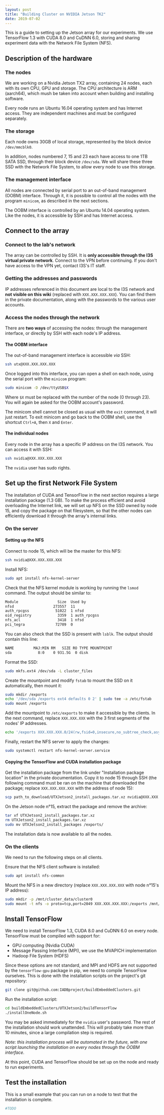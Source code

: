 ```yaml
---
layout: post
title: "Building Cluster on NVIDIA Jetson TK2"
date: 2019-07-02
---
```


This is a guide to setting up the Jetson array for our experiments. We use TensorFlow 1.3 with CUDA 8.0 and CuDNN 6.0, storing and sharing experiment data with the Network File System (NFS).

## Description of the hardware

### The nodes

We are working on a Nvidia Jetson TX2 array, containing 24 nodes, each with its own CPU, GPU and storage. The CPU architecture is ARM (aarch64), which mush be taken into account when building and installing software.

Every node runs an Ubuntu 16.04 operating system and has Internet access. They are independent machines and must be configured separately.

### The storage

Each node owns 30GB of local storage, represented by the block device `/dev/mmcblk0`.

In addition, nodes numbered 7, 15 and 23 each have access to one 1TB SATA SSD, through their block device `/dev/sda`. We will share these three SSD with the Network File System, to allow every node to use this storage.

### The management interface

All nodes are connected by serial port to an out-of-band management (OOBM) interface. Through it, it is possible to control all the nodes with the program `minicom`, as described in the next sections.

The OOBM interface is controlled by an Ubuntu 14.04 operating system. Like the nodes, it is accessible by SSH and has Internet access.

## Connect to the array

### Connect to the lab's network

The array can be controlled by SSH. It is **only accessible through the I3S virtual private network**. Connect to the VPN before continuing. If you don't have access to the VPN yet, contact I3S's IT staff.

### Getting the addresses and passwords

IP addresses referenced in this document are local to the I3S network and **not visible on this wiki** (replaced with `XXX.XXX.XXX.XXX`). You can find them in the private documentation, along with the passwords to the various user accounts.

### Access the nodes through the network

There are **two ways** of accessing the nodes: through the management interface, or directly by SSH with each node's IP address.

#### The OOBM interface

The out-of-band management interface is accessible _via_ SSH:

```bash
ssh utx@XXX.XXX.XXX.XXX
```

Once logged into this interface, you can open a shell on each node, using the serial port with the `minicom` program:

```bash
sudo minicom -D /dev/ttyUSB$X
```

Where `$X` must be replaced with the number of the node (0 through 23). You will again be asked for the OOBM account's password.

The minicom shell cannot be closed as usual with the `exit` command, it will just restart. To exit minicom and go back to the OOBM shell, use the shortcut `Ctrl+A`, then `X` and `Enter`.

#### The individual nodes

Every node in the array has a specific IP address on the I3S network. You can access it with SSH:

```bash
ssh nvidia@XXX.XXX.XXX.XXX
```

The `nvidia` user has sudo rights.

## Set up the first Network File System

The installation of CUDA and TensorFlow in the next section requires a large installation package (1.3 GB). To make the process efficient and avoid overloading the Internet link, we will set up NFS on the SSD owned by node 15, and copy the package on that filesystem, so that the other nodes can efficiently download it through the array's internal links.

### On the server

#### Setting up the NFS

Connect to node 15, which will be the master for this NFS:

```bash
ssh nvidia@XXX.XXX.XXX.XXX
```

Install NFS:

```bash
sudo apt install nfs-kernel-server
```

Check that the NFS kernel module is working by running the `lsmod` command. The output should be similar to:

```bash
Module                  Size  Used by
nfsd                  273557  11
auth_rpcgss            51022  1 nfsd
oid_registry            3359  1 auth_rpcgss
nfs_acl                 3418  1 nfsd
pci_tegra              72709  0
```

You can also check that the SSD is present with `lsblk`. The output should contain this line:

```bash
NAME         MAJ:MIN RM   SIZE RO TYPE MOUNTPOINT
sda            8:0    0 931.5G  0 disk
```

Format the SSD:

```bash
sudo mkfs.ext4 /dev/sda -L cluster_files
```

Create the mountpoint and modify `fstab` to mount the SSD on it automatically, then mount it:

```bash
sudo mkdir /exports
echo '/dev/sda /exports ext4 defaults 0 2' | sudo tee -a /etc/fstab
sudo mount /exports
```

Add the mountpoint to `/etc/exports` to make it accessible by the clients. In the next command, replace `XXX.XXX.XXX` with the 3 first segments of the nodes' IP addresses.

```bash
echo '/exports XXX.XXX.XXX.0/24(rw,fsid=0,insecure,no_subtree_check,async)' | sudo tee -a /etc/exports
```

Finally, restart the NFS server to apply the changes:

```bash
sudo systemctl restart nfs-kernel-server.service
```

#### Copying the TensorFlow and CUDA installation package

Get the installation package from the link under "Installation package location" in the private documentation. Copy it to node 15 through SSH (the following command must be ran on the machine that downloaded the package; replace `XXX.XXX.XXX.XXX` with the address of node 15):

```bash
scp path_to_download/UTXJetson2_install_packages.tar.xz nvidia@XXX.XXX.XXX.XXX:
```

On the Jetson node n°15, extract the package and remove the archive:

```bash
tar xf UTXJetson2_install_packages.tar.xz
rm UTXJetson2_install_packages.tar.xz
sudo mv UTXJetson2_install_packages /exports/
```

The installation data is now available to all the nodes.

### On the clients

We need to run the following steps on all clients.

Ensure that the NFS client software is installed:

```bash
sudo apt install nfs-common
```

Mount the NFS in a new directory (replace `XXX.XXX.XXX.XXX` with node n°15's IP address):

```bash
sudo mkdir -p /mnt/cluster_data/cluster0
sudo mount -t nfs -o proto=tcp,port=2049 XXX.XXX.XXX.XXX:/exports /mnt/cluster_data/cluster0
```

## Install TensorFlow

We need to install TensorFlow 1.3, CUDA 8.0 and CuDNN 6.0 on every node. TensorFlow must be compiled with support for:

- GPU computing (Nvidia CUDA)
- Message Passing Interface (MPI), we use the MVAPICH implementation
- Hadoop File System (HDFS)

Since these options are not standard, and MPI and HDFS are not supported by the `tensorflow-gpu` package in pip, we need to compile TensorFlow ourselves. This is done with the installation scripts on the project's git repository:

```bash
git clone git@github.com:IADBproject/buildEmbeddedClusters.git
```

Run the installation script:

```bash
cd buildEmbeddedClusters/UTXJetson2/buildTensorFlow
./installOneNode.sh
```

You may be asked immediately for the `nvidia` user's password. The rest of the installation should work unattended. This will probably take more than 10 minutes, since a large compilation step is required.

*Note: this installation process will be automated in the future, with one script launching the installation on every nodes through the OOBM interface.*

At this point, CUDA and TensorFlow should be set up on the node and ready to run experiments.

## Test the installation

This is a small example that you can run on a node to test that the installation is complete.

```python
#TODO
```
